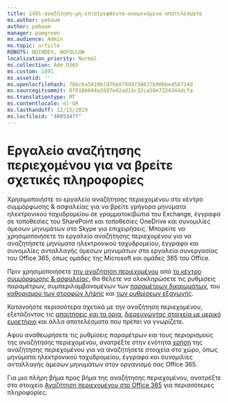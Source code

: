 ```yaml
---
title: 1491-αναζήτηση-μη-επιστρεφθέντα-αναμενόμενα αποτελέσματα
ms.author: pebaum
author: pebaum
manager: pamgreen
ms.audience: Admin
ms.topic: article
ROBOTS: NOINDEX, NOFOLLOW
localization_priority: Normal
ms.collection: Adm_O365
ms.custom: 1491
ms.assetid: ''
ms.openlocfilehash: 7bbc6a5819b7d7bb879dd730637b90bbe458724d
ms.sourcegitcommit: 0f0186044a3597e42ad14c32ca58e7224344dcfa
ms.translationtype: MT
ms.contentlocale: el-GR
ms.lasthandoff: 12/15/2019
ms.locfileid: "40053477"
---
```

# <a name="content-search-tool-to-find-relevant-info"></a>Εργαλείο αναζήτησης περιεχομένου για να βρείτε σχετικές πληροφορίες

Χρησιμοποιήστε το εργαλείο αναζήτησης περιεχομένου στο κέντρο συμμόρφωσης & ασφαλείας για να βρείτε γρήγορα μηνύματα ηλεκτρονικού ταχυδρομείου σε γραμματοκιβώτια του Exchange, έγγραφα σε τοποθεσίες του SharePoint και τοποθεσίες OneDrive και συνομιλίες άμεσων μηνυμάτων στο Skype για επιχειρήσεις. Μπορείτε να χρησιμοποιήσετε το εργαλείο αναζήτησης περιεχομένου για να αναζητήσετε μηνύματα ηλεκτρονικού ταχυδρομείου, έγγραφα και συνομιλίες ανταλλαγής άμεσων μηνυμάτων στα εργαλεία συνεργασίας του Office 365, όπως ομάδες της Microsoft και ομάδες 365 του Office.


Πριν χρησιμοποιήσετε [την αναζήτηση περιεχομένου](https://sip.protection.office.com/contentsearchbeta?ContentOnly=1) από [το κέντρο συμμόρφωσης & ασφαλείας](https://sip.protection.office.com/homepage), θα θέλετε να ολοκληρώσετε τις ρυθμίσεις παραμέτρων, συμπεριλαμβανομένων των [παραμέτρων δικαιωμάτων](https://docs.microsoft.com/office365/securitycompliance/permissions-filtering-for-content-search), του [καθορισμού των στροφών λήψης](https://docs.microsoft.com/office365/securitycompliance/increase-download-speeds-when-exporting-ediscovery-results) και [των ρυθμίσεων εξαγωγής](https://docs.microsoft.com/office365/securitycompliance/disable-reports-when-you-export-content-search-results).

Κατανοήστε περισσότερα σχετικά με την αναζήτηση περιεχομένου, εξετάζοντας τις [απαιτήσεις και τα όρια](https://docs.microsoft.com/office365/securitycompliance/limits-for-content-search), [διερευνώντας στοιχεία με μερικό ευρετήριο](https://docs.microsoft.com/office365/securitycompliance/investigating-partially-indexed-items-in-ediscovery) και άλλα αποτελέσματα που πρέπει να γνωρίζετε.

Αφού αναθεωρήσετε τις ρυθμίσεις παραμέτρων και τους περιορισμούς της αναζήτησης περιεχομένου, ανατρέξτε στην ενότητα [χρήση</a> της αναζήτησης περιεχομένου για να αναζητήσετε στοιχεία στο χώρο, όπως μηνύματα ηλεκτρονικού ταχυδρομείου, έγγραφα και συνομιλίες ανταλλαγής άμεσων μηνυμάτων στον οργανισμό σας Office 365](https://docs.microsoft.com/office365/securitycompliance/content-search).

Για μια πλήρη βήμα προς βήμα της αναζήτησης περιεχομένου, ανατρέξτε στο στοιχείο [Αναζήτηση περιεχομένου στο Office 365](https://docs.microsoft.com/office365/securitycompliance/search-for-content) για περισσότερες πληροφορίες.
